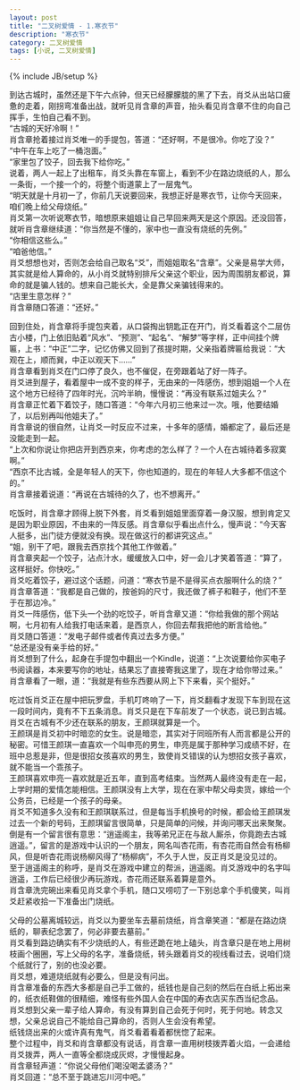 ```yaml
---
layout: post
title: "二叉树爱情 - 1.寒衣节"
description: "寒衣节"
category: 二叉树爱情
tags: [小说, 二叉树爱情]
---
```

{% include JB/setup %}

到达古城时，虽然还是下午六点钟，但天已经朦朦胧的黑了下去，肖爻从出站口疲惫的走着，刚拐弯准备出战，就听见肖含章的声音，抬头看见肖含章不住的向自己挥手，生怕自己看不到。  
“古城的天好冷啊！”  
肖含章抢着接过肖爻唯一的手提包，答道：“还好啊，不是很冷。你吃了没？”  
“中午在车上吃了一桶泡面。”  
“家里包了饺子，回去我下给你吃。”  
说着，两人一起上了出租车，肖爻头靠在车窗上，看到不少在路边烧纸的人，那么一条街，一个接一个的，将整个街道蒙上了一层鬼气。  
“明天就是十月初一了，你前几天说要回来，我想正好是寒衣节，让你今天回来，咱们晚上给父母烧纸。”  
肖爻第一次听说寒衣节，暗想原来姐姐让自己早回来两天是这个原因。还没回答，就听肖含章继续道：“你当然是不懂的，家中也一直没有烧纸的先例。”  
“你相信这些么。”  
“咱爸他信。”  
肖爻想想也对，否则怎会给自己取名“爻”，而姐姐取名“含章”。父亲是易学大师，其实就是给人算命的，从小肖爻就特别排斥父亲这个职业，因为周围朋友都说，算命的就是骗人钱的。想来自己能长大，全是靠父亲骗钱得来的。  
“店里生意怎样？”  
肖含章随口答道：“还好。”  
  
回到住处，肖含章将手提包夹着，从口袋掏出钥匙正在开门，肖爻看着这个二层仿古小楼，门上依旧贴着“风水”、“预测”、“起名”、“解梦”等字样，正中间挂个牌匾，上书：“中正”二字，记忆仿佛又回到了孩提时期，父亲指着牌匾给我说：“大观在上，顺而巽，中正以观天下……”  
肖含章看到肖爻在门口停了良久，也不催促，在旁跟着站了好一阵子。  
肖爻进到屋子，看着屋中一成不变的样子，无由来的一阵感伤，想到姐姐一个人在这个地方已经待了四年时光，沉吟半晌，慢慢说：“再没有联系过姐夫么？”  
肖含章正忙着下着饺子，随口答道：“今年六月初三他来过一次。哦，他要结婚了，以后别再叫他姐夫了。”  
肖含章说的很自然，让肖爻一时反应不过来，十多年的感情，婚都定了，最后还是没能走到一起。  
“上次和你说让你把店开到西京来，你考虑的怎么样了？一个人在古城待着多寂寞啊。”  
“西京不比古城，全是年轻人的天下，你也知道的，现在的年轻人大多都不信这个的。”  
肖含章接着说道：“再说在古城待的久了，也不想离开。”  
  
吃饭时，肖含章才顾得上脱下外套，肖爻看到姐姐里面穿着一身汉服，想到肯定又是因为职业原因，不由来的一阵反感。肖含章似乎看出点什么，慢声说：“今天客人挺多，出门徒方便就没有换。现在做这行的都讲究这点。”  
“姐，别干了吧，跟我去西京找个其他工作做着。”  
肖含章夹起一个饺子，沾点汁水，缓缓放入口中，好一会儿才笑着答道：“算了，这样挺好。你快吃。”  
肖爻吃着饺子，避过这个话题，问道：“寒衣节是不是得买点衣服啊什么的烧？”  
肖含章答道：“我都是自己做的，按爸妈的尺寸，我还做了裤子和鞋子，他们不至于在那边冷。”  
肖爻一阵感伤，低下头一个劲的吃饺子，听肖含章又道：“你给我做的那个网站啊，七月初有人给我打电话来着，是西京人，你回去帮我把他的断言给他。”  
肖爻随口答道：“发电子邮件或者传真过去多方便。”  
“总还是没有亲手给的好。”  
肖爻想到了什么，起身在手提包中翻出一个Kindle，说道：“上次说要给你买电子书阅读器，本来要写你的地址，结果忘了直接寄我这里了，现在才给你带过来。”  
肖含章看了一眼，道：“我就是有些东西要从网上下下来看，买个挺好。”  
  
吃过饭肖爻正在屋中把玩罗盘，手机叮咚响了一下，肖爻翻看才发现下车到现在这一段时间内，竟有不下五条消息。肖爻只是在下车前发了一个状态，说已到古城。肖爻在古城有不少还在联系的朋友，王颜琪就算是一个。  
王颜琪是肖爻初中时暗恋的女生。说是暗恋，其实对于同班所有人而言都是公开的秘密。可惜王颜琪一直喜欢一个叫申亮的男生，申亮是属于那种学习成绩不好，在班中总惹是非，但是很招女孩喜欢的男生，致使肖爻错误的认为想招女孩子喜欢，就不能当一个乖孩子。  
王颜琪喜欢申亮一喜欢就是近五年，直到高考结束。当然两人最终没有走在一起，上学时期的爱情怎能相信。王颜琪没有上大学，现在在家中帮父母卖货，嫁给一个公务员，已经是一个孩子的母亲。  
肖爻不知道多久没有和王颜琪联系过，但是每当手机换号的时候，都会给王颜琪发过去一个新的号码，王颜琪留言很简单，只是简单的问候，并询问哪天出来聚聚。  
倒是有一个留言很有意思：“逍遥阁主，我等弟兄正在与敌人厮杀，你竟跑去古城逍遥。”，留言的是游戏中认识的一个朋友，网名叫杏花雨，有杏花雨自然会有杨柳风，但是听杏花雨说杨柳风得了“杨柳病”，不久于人世，反正肖爻是没见过的。  
至于逍遥阁主的称呼，是肖爻在游戏中建立的帮派，逍遥阁。肖爻游戏中的名字叫逍遥，工作后已经很少再玩游戏，杏花雨还联系着算是意外。  
肖含章洗完碗出来看见肖爻拿个手机，随口又唠叨了一下别总拿个手机傻笑，叫肖爻赶紧收拾一下准备出门烧纸。  
  
父母的公墓离城较远，肖爻以为要坐车去墓前烧纸，肖含章笑道：“都是在路边烧纸的，聊表纪念罢了，何必非要去墓前。”  
肖爻看到路边确实有不少烧纸的人，有些还跪在地上磕头，肖含章只是在地上用树枝画个圈圈，写上父母的名字，准备烧纸，转头跟着肖爻的视线看过去，说咱们烧个纸就行了，别的也没必要。  
肖爻想，难道烧纸就有必要么，但是没有问出。  
肖含章准备的东西大多都是自己手工做的，纸钱也是自己刻的然后在白纸上拓出来的，纸衣纸鞋做的很精细，难怪有些外国人会在中国的寿衣店买东西当纪念品。  
肖爻想到父亲一辈子给人算命，有没有算到自己会死于何时，死于何地。转念又想，父亲总说自己不能给自己算命的，否则人生会没有希望。  
纸钱烧出来的火或许真有鬼气，肖爻看着看着都恍惚了起来。  
整个过程中，肖爻和肖含章都没有说话，肖含章一直用树枝拨弄着火焰，一会递给肖爻拨弄，两人一直等全都烧成灰烬，才慢慢起身。  
肖含章轻声道：“你说父母他们喝没喝孟婆汤？”  
肖爻回道：“总不至于跳进忘川河中吧。”  
  
  
